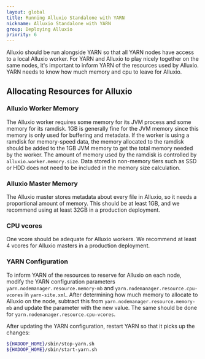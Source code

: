 ```yaml
---
layout: global
title: Running Alluxio Standalone with YARN
nickname: Alluxio Standalone with YARN
group: Deploying Alluxio
priority: 6
---
```


Alluxio should be run alongside YARN so that all YARN nodes have access to a local Alluxio worker.
For YARN and Alluxio to play nicely together on the same nodes, it's important to inform YARN of
the resources used by Alluxio. YARN needs to know how much memory and cpu to leave for Alluxio.

## Allocating Resources for Alluxio

### Alluxio Worker Memory

The Alluxio worker requires some memory for its JVM process and some memory for its ramdisk.
1GB is generally fine for the JVM memory since this memory is only used for buffering and metadata.
If the worker is using a ramdisk for memory-speed data, the memory allocated to the ramdisk should
be added to the 1GB JVM memory to get the total memory needed by the worker. The amount of memory used
by the ramdisk is controlled by `alluxio.worker.memory.size`. Data stored in non-memory tiers such as
SSD or HDD does not need to be included in the memory size calculation.

### Alluxio Master Memory

The Alluxio master stores metadata about every file in Alluxio, so it needs a proportional amount
of memory. This should be at least 1GB, and we recommend using at least 32GB in a production deployment.

### CPU vcores

One vcore should be adequate for Alluxio workers. We recommend at least 4 vcores for Alluxio masters
in a production deployment.

### YARN Configuration

To inform YARN of the resources to reserve for Alluxio on each node, modify the YARN configuration
parameters `yarn.nodemanager.resource.memory-mb` and `yarn.nodemanager.resource.cpu-vcores` in
`yarn-site.xml`. After determining how much memory to allocate to Alluxio on the node, subtract this from
`yarn.nodemanager.resource.memory-mb` and update the parameter with the new value. The same should be done
for `yarn.nodemanager.resource.cpu-vcores`.

After updating the YARN configuration, restart YARN so that it picks up the changes:

```bash
${HADOOP_HOME}/sbin/stop-yarn.sh
${HADOOP_HOME}/sbin/start-yarn.sh
```
